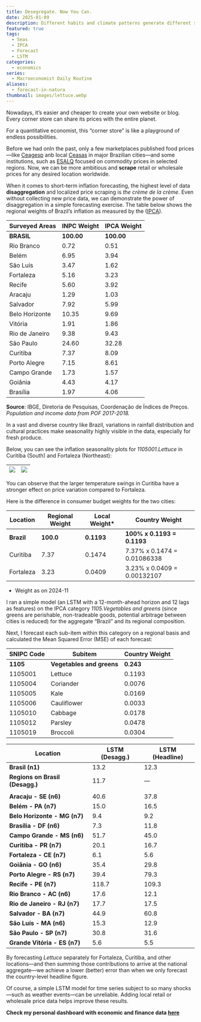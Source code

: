 ```yaml
---
title: Desegregate. Now You Can.
date: 2025-01-09
description: Different habits and climate patterns generate different seasonalities.
featured: true
tags:
  - Seas
  - IPCA
  - Forecast
  - LSTM
categories:
  - economics
series:
  - Macroeconomist Daily Routine
aliases:
  - forecast-in-natura
thumbnail: images/lettuce.webp
---
```

Nowadays, it’s easier and cheaper to create your own website or blog. Every corner store can share its prices with the entire planet.

For a quantitative economist, this “corner store” is like a playground of endless possibilities.

Before we had onIn the past, only a few marketplaces published food prices—like [Ceagesp](https://ceagesp.gov.br/) anb local [Ceasas](https://www.ceasa.pr.gov.br/) in major Brazilian cities—and some institutions, such as [ESALQ](https://www.cepea.esalq.usp.br/br) focused on commodity prices in selected regions. Now, we can be more ambitious and **scrape** retail or wholesale prices for any desired location worldwide.

When it comes to short-term inflation forecasting, the highest level of data **disaggregation** and localized price scraping is _the crème de la crème_. Even without collecting new price data, we can demonstrate the power of disaggregation in a simple forecasting exercise. The table below shows the regional weights of Brazil’s inflation as measured by the ([IPCA](https://www.ibge.gov.br/estatisticas/economicas/precos-e-custos/9256-indice-nacional-de-precos-ao-consumidor-amplo.html?=&t=notas-tecnicas)).

| Surveyed Areas    | INPC Weight | IPCA Weight |
|--------------------|-------------|-------------|
| **BRASIL**        | **100.00**  | **100.00**  |
| Rio Branco        | 0.72        | 0.51        |
| Belém             | 6.95        | 3.94        |
| São Luís          | 3.47        | 1.62        |
| Fortaleza         | 5.16        | 3.23        |
| Recife            | 5.60        | 3.92        |
| Aracaju           | 1.29        | 1.03        |
| Salvador          | 7.92        | 5.99        |
| Belo Horizonte    | 10.35       | 9.69        |
| Vitória           | 1.91        | 1.86        |
| Rio de Janeiro    | 9.38        | 9.43        |
| São Paulo         | 24.60       | 32.28       |
| Curitiba          | 7.37        | 8.09        |
| Porto Alegre      | 7.15        | 8.61        |
| Campo Grande      | 1.73        | 1.57        |
| Goiânia           | 4.43        | 4.17        |
| Brasília          | 1.97        | 4.06        |
**Source**: IBGE, Diretoria de Pesquisas, Coordenação de Índices de Preços.  
_Population and income data from POF 2017-2018._

In a vast and diverse country like Brazil, variations in rainfall distribution and cultural practices make seasonality highly visible in the data, especially for fresh produce.

Below, you can see the inflation seasonality plots for _1105001.Lettuce_ in Curitiba (South) and Fortaleza (Northeast):

| ![](../images/desegregate-ipca/file-20250109190843874.png) |![](../images/desegregate-ipca/file-20250109190915357.png)|
| ------------------------------------------------------- | --- |

You can observe that the larger temperature swings in Curitiba have a stronger effect on price variation compared to Fortaleza.

Here is the difference in consumer budget weights for the two cities:

| Location  | Regional Weight | Local Weight* | Country Weight              |
|-----------|-----------------|---------------|-----------------------------|
| **Brazil**| **100.0**       | **0.1193**    | **100% x 0.1193 = 0.1193** |
| Curitiba  | 7.37            | 0.1474        | 7.37% x 0.1474 = 0.01086338 |
| Fortaleza | 3.23            | 0.0409        | 3.23% x 0.0409 = 0.00132107 |
* Weight as on 2024-11

I ran a simple model (an LSTM with a 12-month-ahead horizon and 12 lags as features) on the IPCA category _1105.Vegetables and greens_ (since greens are perishable, non-tradeable goods, potential arbitrage between cities is reduced) for the aggregate “Brazil” and its regional composition.

Next, I forecast each sub-item within this category on a regional basis and calculated the Mean Squared Error (MSE) of each forecast:

| SNIPC Code | Subitem                 | Country Weight |
|------------|-------------------------|----------------|
| **1105**   | **Vegetables and greens** | **0.243**       |
| 1105001    | Lettuce                 | 0.1193         |
| 1105004    | Coriander               | 0.0076         |
| 1105005    | Kale                    | 0.0169         |
| 1105006    | Cauliflower             | 0.0033         |
| 1105010    | Cabbage                 | 0.0178         |
| 1105012    | Parsley                 | 0.0478         |
| 1105019    | Broccoli                | 0.0304         |

| Location                       | LSTM (Desagg.)  | LSTM (Headline)  |
|--------------------------------|-----------------|------------------|
| **Brasil (n1)**                | 13.2            | 12.3             |
| **Regions on Brasil (Desagg.)**| 11.7            | —                |
|                                |                 |                  |
| **Aracaju - SE (n6)**          | 40.6            | 37.8             |
| **Belém - PA (n7)**            | 15.0            | 16.5             |
| **Belo Horizonte - MG (n7)**   | 9.4             | 9.2              |
| **Brasília - DF (n6)**         | 7.3             | 11.8             |
| **Campo Grande - MS (n6)**     | 51.7            | 45.0             |
| **Curitiba - PR (n7)**         | 20.1            | 16.7             |
| **Fortaleza - CE (n7)**        | 6.1             | 5.6              |
| **Goiânia - GO (n6)**          | 35.4            | 29.8             |
| **Porto Alegre - RS (n7)**     | 39.4            | 79.3             |
| **Recife - PE (n7)**           | 118.7           | 109.3            |
| **Rio Branco - AC (n6)**       | 17.6            | 12.1             |
| **Rio de Janeiro - RJ (n7)**   | 17.7            | 17.5             |
| **Salvador - BA (n7)**         | 44.9            | 60.8             |
| **São Luís - MA (n6)**         | 15.3            | 12.9             |
| **São Paulo - SP (n7)**        | 30.8            | 31.6             |
| **Grande Vitória - ES (n7)**   | 5.6             | 5.5              |

By forecasting _Lettuce_ separately for Fortaleza, Curitiba, and other locations—and then summing those contributions to arrive at the national aggregate—we achieve a lower (better) error than when we only forecast the country-level headline figure.

Of course, a simple LSTM model for time series subject to so many shocks—such as weather events—can be unreliable. Adding local retail or wholesale price data helps improve these results.

**Check my personal dashboard with economic and finance data [here](https://lfpazevedo.pythonanywhere.com)**